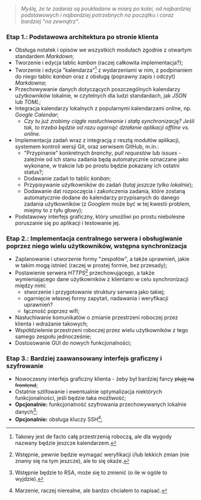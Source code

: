 >*Myślę, że te zadania są poukładane w miarę po kolei, od najbardziej podstawowych i najbardziej potrzebnych na początku i coraz bardziej "na zewnątrz"*.
### Etap 1.: Podstawowa architektura po stronie klienta

- Obsługa notatek i opisów we wszystkich modułach zgodnie z otwartym standardem *Markdown*;
- Tworzenie i edycja tablic *kanban* (raczej całkowita implementacja?);
- Tworzenie i edycja "kalendarza"[^1] z wydarzeniami w nim, z podpinaniem do niego tablic *kanban* oraz z obsługą (poprawny zapis i odczyt) *Markdowna*;
- Przechowywanie danych dotyczących poszczególnych kalendarzy użytkowników lokalnie, w czytelnych dla ludzi standardach, jak *JSON* lub *TOML*;
- Integracja kalendarzy lokalnych z popularnymi kalendarzami online, np. *Google Calendar*;
	- *Czy tu już zrobimy ciągłe nasłuchiwanie i stałą synchronizację? Jeśli tak, to trzeba będzie od razu ogarnąć działanie aplikacji offline vs. online.*
- Implementacja zadań wraz z integracją z resztą modułów aplikacji, systemem kontroli wersji Git, oraz serwisem GitHub, m.in.:
	- "Przypinanie" konkretnych *branchy*, *pull requestów* lub *issues* - zależnie od ich stanu zadania będą automatycznie oznaczane jako wykonane, w trakcie lub po prostu będzie pokazany ich ostatni status?;
	- Dodawanie zadań to tablic *kanban*;
	- Przypisywanie użytkowników do zadań (*tutaj jeszcze tylko lokalnie*);
	- Dodawanie dat rozpoczęcia i zakończenia zadania, które zostaną automatycznie dodane do kalendarzy przypisanych do danego zadania użytkowników (z *Googlem* może być w tej kwestii problem, miejmy to z tyłu głowy);
- Podstawowy interfejs graficzny, który umożliwi po prostu niebolesne poruszanie się po aplikacji i testowanie jej.
### Etap 2.: Implementacja centralnego serwera i obsługiwanie poprzez niego wielu użytkowników, wstępna synchronizacja

- Zaplanowanie i utworzenie formy "zespołów", a także uprawnień, jakie w takim mogą istnieć (raczej w prostej formie, bez przesady);
- Postawienie serwera *HTTPS*[^2] przechowującego, a także wymieniającego dane użytkowników z klientami w celu synchronizacji między nimi:
	- stworzenie i przygotowanie struktury serwera jako takiej;
	- ogarnięcie własnej formy zapytań, nadawania i weryfikacji uprawnień?
	- łączność poprzez wifi;
- Nasłuchiwanie komunikatów o zmianie przestrzeni roboczej przez klienta i wdrażanie takowych;
- Współdzielenie przestrzeni roboczej przez wielu użytkowników z tego samego zespołu jednocześnie;
- Dostosowanie GUI do nowych funkcjonalności;
### Etap 3.: Bardziej zaawansowany interfejs graficzny i szyfrowanie

- Nowoczesny interfejs graficzny klienta - żeby był bardziej fancy ~~pluję na frontend~~;
- Ostatnie szlifowanie i ewentualnie optymalizacja niektórych funkcjonalności, jeśli będzie taka możliwość;
- **Opcjonalnie:** funkcjonalność szyfrowania przechowywanych lokalnie danych[^3]\;
- **Opcjonalnie:** obsługa kluczy SSH[^4];

[^1]: Takowy jest de facto całą przestrzenią roboczą, ale dla wygody nazwany będzie jeszcze kalendarzem.
[^2]: Wstępnie, pewnie będzie wymagać weryfikacji i/lub lekkich zmian (nie znamy się na tym jeszcze), ale to się okaże.
[^3]: Wstępnie będzie to RSA, może się to zmienić (o ile w ogóle to wyjdzie).
[^4]: Marzenie, raczej nierealne, ale bardzo chciałem to napisać.